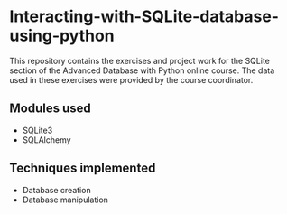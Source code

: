 # Interacting-with-SQLite-database-using-python
This repository contains the exercises and project work for the SQLite section of the Advanced Database with Python online course. The data used in these exercises were provided by the course coordinator.

## Modules used
- SQLite3
- SQLAlchemy

## Techniques implemented
- Database creation
- Database manipulation
